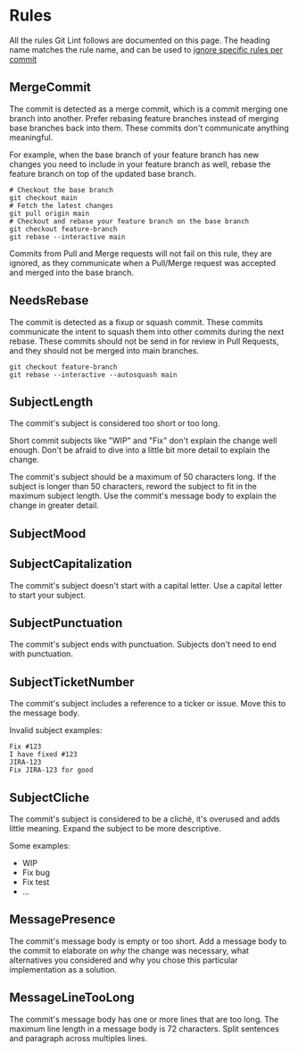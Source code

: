 # Rules

All the rules Git Lint follows are documented on this page. The heading name matches the rule name, and can be used to [ignore specific rules per commit](../README.md#ignoring-rules-per-commit)

## MergeCommit

The commit is detected as a merge commit, which is a commit merging one branch
into another. Prefer rebasing feature branches instead of merging base branches
back into them. These commits don't communicate anything meaningful.

For example, when the base branch of your feature branch has new changes you
need to include in your feature branch as well, rebase the feature branch on
top of the updated base branch.

```
# Checkout the base branch
git checkout main
# Fetch the latest changes
git pull origin main
# Checkout and rebase your feature branch on the base branch
git checkout feature-branch
git rebase --interactive main
```

Commits from Pull and Merge requests will not fail on this rule, they are
ignored, as they communicate when a Pull/Merge request was accepted and merged
into the base branch.

## NeedsRebase

The commit is detected as a fixup or squash commit. These commits communicate
the intent to squash them into other commits during the next rebase. These
commits should not be send in for review in Pull Requests, and they should not
be merged into main branches.

```
git checkout feature-branch
git rebase --interactive --autosquash main
```

## SubjectLength

The commit's subject is considered too short or too long.

Short commit subjects like "WIP" and "Fix" don't explain the change well enough.
Don't be afraid to dive into a little bit more detail to explain the change.

The commit's subject should be a maximum of 50 characters long. If the subject
is longer than 50 characters, reword the subject to fit in the maximum subject
length. Use the commit's message body to explain the change in greater detail.

## SubjectMood

## SubjectCapitalization

The commit's subject doesn't start with a capital letter. Use a capital letter
to start your subject.

## SubjectPunctuation

The commit's subject ends with punctuation. Subjects don't need to end with
punctuation.

## SubjectTicketNumber

The commit's subject includes a reference to a ticker or issue. Move this to
the message body.

Invalid subject examples:

```
Fix #123
I have fixed #123
JIRA-123
Fix JIRA-123 for good
```

## SubjectCliche

The commit's subject is considered to be a cliché, it's overused and adds
little meaning. Expand the subject to be more descriptive.

Some examples:

- WIP
- Fix bug
- Fix test
- ...

## MessagePresence

The commit's message body is empty or too short. Add a message body to the
commit to elaborate on _why_ the change was necessary, what alternatives you
considered and why you chose this particular implementation as a solution.

## MessageLineTooLong

The commit's message body has one or more lines that are too long. The maximum
line length in a message body is 72 characters. Split sentences and paragraph
across multiples lines.
